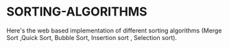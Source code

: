 # SORTING-ALGORITHMS
Here's the web based implementation of different sorting algorithms (Merge Sort ,Quick Sort, Bubble Sort, Insertion sort , Selection sort).

